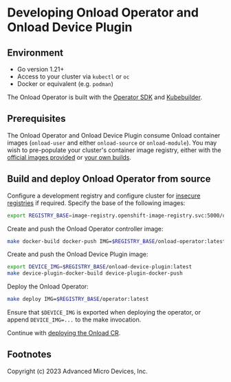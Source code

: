# Developing Onload Operator and Onload Device Plugin

## Environment

* Go version 1.21+
* Access to your cluster via `kubectl` or `oc`
* Docker or equivalent (e.g. `podman`)

The Onload Operator is built with the [Operator SDK](https://sdk.operatorframework.io/)
and [Kubebuilder](https://kubebuilder.io/).

## Prerequisites

The Onload Operator and Onload Device Plugin consume Onload container images (`onload-user` and either `onload-source` or `onload-module`). You may wish to pre-populate your cluster's container image registry, either with the [official images provided](README.md#provided-images) or [your own builds](README.md#build).

## Build and deploy Onload Operator from source

Configure a development registry and configure cluster for [insecure registries](README.md#insecure-registries)
if required. Specify the base of the following images:

```sh
export REGISTRY_BASE=image-registry.openshift-image-registry.svc:5000/onload-clusterlocal/
```

Create and push the Onload Operator controller image:

```sh
make docker-build docker-push IMG=$REGISTRY_BASE/onload-operator:latest
```

Create and push the Onload Device Plugin image:

```sh
export DEVICE_IMG=$REGISTRY_BASE/onload-device-plugin:latest
make device-plugin-docker-build device-plugin-docker-push
```

Deploy the Onload Operator:

```sh
make deploy IMG=$REGISTRY_BASE/operator:latest
```
Ensure that `$DEVICE_IMG` is exported when deploying the operator, or append `DEVICE_IMG=...` to the make invocation.

Continue with [deploying the Onload CR](README.md#onload-custom-resource-cr).


## Footnotes

Copyright (c) 2023 Advanced Micro Devices, Inc.
